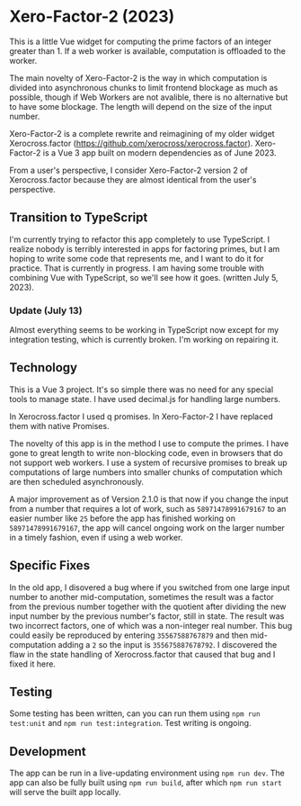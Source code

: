 # Xero-Factor-2 (2023)

This is a little Vue widget for computing the prime factors of an integer greater than 1.  If a web worker is available, computation is offloaded to the worker.

The main novelty of Xero-Factor-2 is the way in which computation is divided into asynchronous chunks to limit frontend blockage as much as possible, though if Web Workers are not avalible, there is no alternative but to have some blockage. The length will depend on the size of the input number.

Xero-Factor-2 is a complete rewrite and reimagining of my older widget Xerocross.factor (https://github.com/xerocross/xerocross.factor). Xero-Factor-2 is a Vue 3 app built on modern dependencies as of June 2023.

From a user's perspective, I consider Xero-Factor-2 version 2 of Xerocross.factor because they are almost identical from the user's perspective.

## Transition to TypeScript

I'm currently trying to refactor this app completely to use TypeScript. I realize nobody is terribly interested in apps for factoring primes, but I am hoping to write some code that represents me, and I want to do it for practice. That is currently in progress. I am having some trouble with combining Vue with TypeScript, so we'll see how it goes. (written July 5, 2023).

### Update (July 13)

Almost everything seems to be working in TypeScript now except for my integration testing, which is currently broken. I'm working on repairing it.

## Technology

This is a Vue 3 project. It's so simple there was no need for any special tools to manage state. I have used decimal.js for handling large numbers.

In Xerocross.factor I used q promises. In Xero-Factor-2 I have replaced them with native Promises.

The novelty of this app is in the method I use to compute the primes. I have gone to great length to write non-blocking code, even in browsers that do not support web workers. I use a system of recursive promises to break up computations of large numbers into smaller chunks of computation which are then scheduled asynchronously.

A major improvement as of Version 2.1.0 is that now if you change the input from a number
that requires a lot of work, such as `58971478991679167` to an easier number like `25` before
the app has finished working on `58971478991679167`, the app will cancel ongoing work on the larger
number in a timely fashion, even if using a web worker.

## Specific Fixes

In the old app, I disovered a bug where if you switched from one large input number to another mid-computation, sometimes the result was a factor from the previous number together with the quotient after dividing the new input number by the previous number's factor, still in state. The result was two incorrect factors, one of which was a non-integer real number. This bug could easily be reproduced by entering `35567588767879` and then mid-computation adding a `2` so the input is `355675887678792`. I discovered the flaw in the state handling of Xerocross.factor that caused that bug and I fixed it here.

## Testing

Some testing has been written, can you can run them using `npm run test:unit` and `npm run test:integration`. Test writing is ongoing.

## Development

The app can be run in a live-updating environment using `npm run dev`. The app can also be fully built using `npm run build`, after which `npm run start` will serve the built app locally.